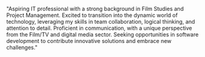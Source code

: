 "Aspiring IT professional with a strong background in Film Studies and Project Management. Excited to transition into the dynamic world of technology, leveraging my skills in team collaboration, logical thinking, and attention to detail. Proficient in communication, with a unique perspective from the Film/TV and digital media sector. Seeking opportunities in software development to contribute innovative solutions and embrace new challenges."
